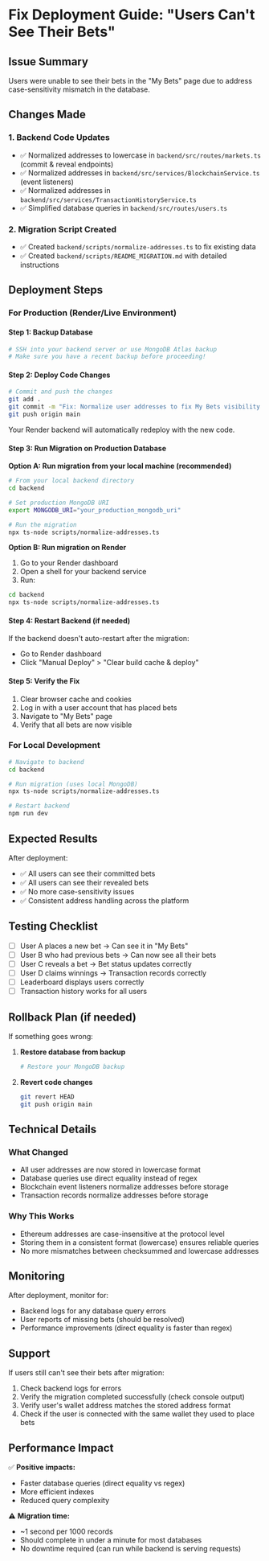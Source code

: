 # Fix Deployment Guide: "Users Can't See Their Bets"

## Issue Summary

Users were unable to see their bets in the "My Bets" page due to address case-sensitivity mismatch in the database.

## Changes Made

### 1. Backend Code Updates

- ✅ Normalized addresses to lowercase in `backend/src/routes/markets.ts` (commit & reveal endpoints)
- ✅ Normalized addresses in `backend/src/services/BlockchainService.ts` (event listeners)
- ✅ Normalized addresses in `backend/src/services/TransactionHistoryService.ts`
- ✅ Simplified database queries in `backend/src/routes/users.ts`

### 2. Migration Script Created

- ✅ Created `backend/scripts/normalize-addresses.ts` to fix existing data
- ✅ Created `backend/scripts/README_MIGRATION.md` with detailed instructions

## Deployment Steps

### For Production (Render/Live Environment)

#### Step 1: Backup Database

```bash
# SSH into your backend server or use MongoDB Atlas backup
# Make sure you have a recent backup before proceeding!
```

#### Step 2: Deploy Code Changes

```bash
# Commit and push the changes
git add .
git commit -m "Fix: Normalize user addresses to fix My Bets visibility issue"
git push origin main
```

Your Render backend will automatically redeploy with the new code.

#### Step 3: Run Migration on Production Database

**Option A: Run migration from your local machine (recommended)**

```bash
# From your local backend directory
cd backend

# Set production MongoDB URI
export MONGODB_URI="your_production_mongodb_uri"

# Run the migration
npx ts-node scripts/normalize-addresses.ts
```

**Option B: Run migration on Render**

1. Go to your Render dashboard
2. Open a shell for your backend service
3. Run:

```bash
cd backend
npx ts-node scripts/normalize-addresses.ts
```

#### Step 4: Restart Backend (if needed)

If the backend doesn't auto-restart after the migration:

- Go to Render dashboard
- Click "Manual Deploy" > "Clear build cache & deploy"

#### Step 5: Verify the Fix

1. Clear browser cache and cookies
2. Log in with a user account that has placed bets
3. Navigate to "My Bets" page
4. Verify that all bets are now visible

### For Local Development

```bash
# Navigate to backend
cd backend

# Run migration (uses local MongoDB)
npx ts-node scripts/normalize-addresses.ts

# Restart backend
npm run dev
```

## Expected Results

After deployment:

- ✅ All users can see their committed bets
- ✅ All users can see their revealed bets
- ✅ No more case-sensitivity issues
- ✅ Consistent address handling across the platform

## Testing Checklist

- [ ] User A places a new bet → Can see it in "My Bets"
- [ ] User B who had previous bets → Can now see all their bets
- [ ] User C reveals a bet → Bet status updates correctly
- [ ] User D claims winnings → Transaction records correctly
- [ ] Leaderboard displays users correctly
- [ ] Transaction history works for all users

## Rollback Plan (if needed)

If something goes wrong:

1. **Restore database from backup**

   ```bash
   # Restore your MongoDB backup
   ```

2. **Revert code changes**
   ```bash
   git revert HEAD
   git push origin main
   ```

## Technical Details

### What Changed

- All user addresses are now stored in lowercase format
- Database queries use direct equality instead of regex
- Blockchain event listeners normalize addresses before storage
- Transaction records normalize addresses before storage

### Why This Works

- Ethereum addresses are case-insensitive at the protocol level
- Storing them in a consistent format (lowercase) ensures reliable queries
- No more mismatches between checksummed and lowercase addresses

## Monitoring

After deployment, monitor for:

- Backend logs for any database query errors
- User reports of missing bets (should be resolved)
- Performance improvements (direct equality is faster than regex)

## Support

If users still can't see their bets after migration:

1. Check backend logs for errors
2. Verify the migration completed successfully (check console output)
3. Verify user's wallet address matches the stored address format
4. Check if the user is connected with the same wallet they used to place bets

## Performance Impact

✅ **Positive impacts:**

- Faster database queries (direct equality vs regex)
- More efficient indexes
- Reduced query complexity

⚠️ **Migration time:**

- ~1 second per 1000 records
- Should complete in under a minute for most databases
- No downtime required (can run while backend is serving requests)
